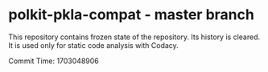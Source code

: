 # polkit-pkla-compat - master branch

This repository contains frozen state of the repository.
Its history is cleared. It is used only for static code
analysis with Codacy.

Commit Time: 1703048906